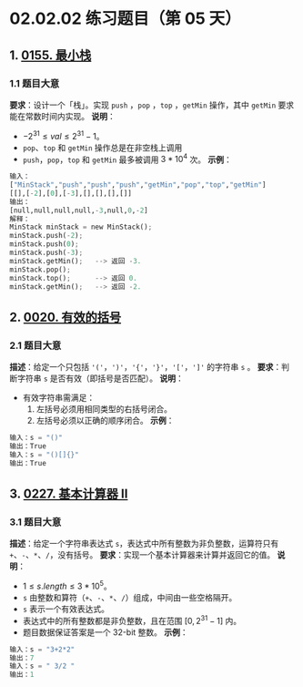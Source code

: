 # 02.02.02 练习题目（第 05 天）
## 1. [0155. 最小栈](https://leetcode.cn/problems/min-stack/)
### 1.1 题目大意
**要求**：设计一个「栈」。实现  `push` ，`pop` ，`top` ，`getMin` 操作，其中 `getMin` 要求能在常数时间内实现。
**说明**：
- $-2^{31} \le val \le 2^{31} - 1$。
- `pop`、`top` 和 `getMin` 操作总是在非空栈上调用
- `push`，`pop`，`top` 和 `getMin` 最多被调用 $3 * 10^4$ 次。
**示例**：
```python
输入：
["MinStack","push","push","push","getMin","pop","top","getMin"]
[[],[-2],[0],[-3],[],[],[],[]]
输出：
[null,null,null,null,-3,null,0,-2]
解释：
MinStack minStack = new MinStack();
minStack.push(-2);
minStack.push(0);
minStack.push(-3);
minStack.getMin();   --> 返回 -3.
minStack.pop();
minStack.top();      --> 返回 0.
minStack.getMin();   --> 返回 -2.
```
## 2. [0020. 有效的括号](https://leetcode.cn/problems/valid-parentheses/)
### 2.1 题目大意
**描述**：给定一个只包括 `'('`，`')'`，`'{'`，`'}'`，`'['`，`']'` 的字符串 `s` 。
**要求**：判断字符串 `s` 是否有效（即括号是否匹配）。
**说明**：
- 有效字符串需满足：
  1. 左括号必须用相同类型的右括号闭合。
  2. 左括号必须以正确的顺序闭合。
**示例**：
```python
输入：s = "()"
输出：True
输入：s = "()[]{}"
输出：True
```
## 3. [0227. 基本计算器 II](https://leetcode.cn/problems/basic-calculator-ii/)
### 3.1 题目大意
**描述**：给定一个字符串表达式 `s`，表达式中所有整数为非负整数，运算符只有 `+`、`-`、`*`、`/`，没有括号。
**要求**：实现一个基本计算器来计算并返回它的值。
**说明**：
- $1 \le s.length \le 3 * 10^5$。
- `s` 由整数和算符（`+`、`-`、`*`、`/`）组成，中间由一些空格隔开。
- `s` 表示一个有效表达式。
- 表达式中的所有整数都是非负整数，且在范围 $[0, 2^{31} - 1]$ 内。
- 题目数据保证答案是一个 32-bit 整数。
**示例**：
```python
输入：s = "3+2*2"
输出：7
输入：s = " 3/2 "
输出：1
```
